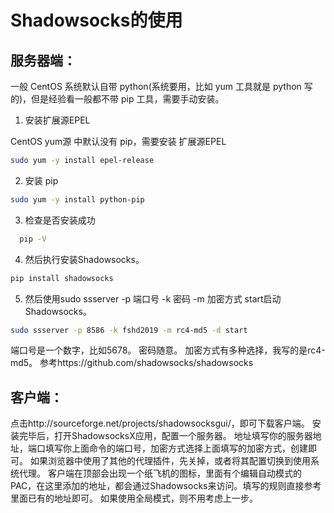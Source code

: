 # Shadowsocks的使用

## 服务器端：
一般 CentOS 系统默认自带 python(系统要用，比如 yum 工具就是 python 写的)，但是经验看一般都不带 pip 工具，需要手动安装。
1. 安装扩展源EPEL

CentOS yum源 中默认没有 pip，需要安装 扩展源EPEL
```sh
sudo yum -y install epel-release
```
2. 安装 pip
```sh
sudo yum -y install python-pip
```

3. 检查是否安装成功
```sh
  pip -V
```
4. 然后执行安装Shadowsocks。
```sh
pip install shadowsocks
```

5. 然后使用sudo ssserver -p 端口号 -k 密码 -m 加密方式 start启动Shadowsocks。
```sh
sudo ssserver -p 8586 -k fshd2019 -m rc4-md5 -d start
```
端口号是一个数字，比如5678。
密码随意。
加密方式有多种选择，我写的是rc4-md5。
参考https://github.com/shadowsocks/shadowsocks

## 客户端：
点击http://sourceforge.net/projects/shadowsocksgui/，即可下载客户端。
安装完毕后，打开ShadowsocksX应用，配置一个服务器。
地址填写你的服务器地址，端口填写你上面命令的端口号，加密方式选择上面填写的加密方式，创建即可。
如果浏览器中使用了其他的代理插件，先关掉，或者将其配置切换到使用系统代理。
客户端在顶部会出现一个纸飞机的图标，里面有个编辑自动模式的PAC，在这里添加的地址，都会通过Shadowsocks来访问。填写的规则直接参考里面已有的地址即可。
如果使用全局模式，则不用考虑上一步。
